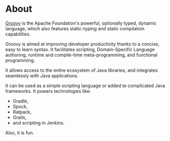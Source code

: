 # About

[Groovy](http://www.groovy-lang.org/) is the Apache Foundation's powerful, optionally typed, dynamic language, which also features static-typing and static compilation capabilities.

Groovy is aimed at improving developer productivity thanks to a concise, easy to learn syntax.
It facilitates scripting, Domain-Specific Language authoring, runtime and compile-time meta-programming, and functional programming.

It allows access to the entire ecosystem of Java libraries, and integrates seamlessly with Java applications.

It can be used as a simple scripting language or added to complicated Java frameworks. 
It powers technologies like: 
* Gradle, 
* Spock, 
* Ratpack, 
* Grails, 
* and scripting in Jenkins.

Also, it is fun.